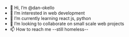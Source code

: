 - 👋 Hi, I’m @dan-okello
- 👀 I’m interested in web development 
- 🌱 I’m currently learning react js, python
- 💞️ I’m looking to collaborate on small scale web projects 
- 📫 How to reach me --still homeless--

<!---
dan-okello/dan-okello is a ✨ special ✨ repository because its `README.md` (this file) appears on your GitHub profile.
You can click the Preview link to take a look at your changes.
--->

